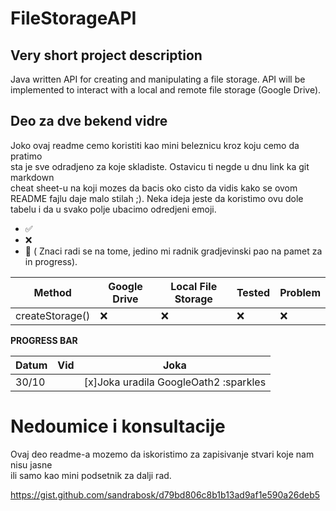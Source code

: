 # FileStorageAPI
## Very short project description
Java written API for creating and manipulating a file storage.
API will be implemented to interact with a local and remote file storage (Google Drive).

## Deo za dve bekend vidre
Joko ovaj readme cemo koristiti kao mini beleznicu kroz koju cemo da pratimo  
sta je sve odradjeno za koje skladiste. Ostavicu ti negde u dnu link ka git markdown  
cheat sheet-u na koji mozes da bacis oko cisto da vidis kako se ovom README fajlu
daje malo stilah ;). Neka ideja jeste da koristimo ovu dole tabelu i da u svako polje ubacimo odredjeni emoji.  
- :white_check_mark:
- :x:
- :construction_worker: ( Znaci radi se na tome, jedino mi radnik gradjevinski pao na pamet za in progress).

Method | Google Drive | Local File Storage | Tested| Problem|
-------|--------------|--------------------|-------|--------|
createStorage()|:x:|:x:|:x:|:x:|

**PROGRESS BAR**

Datum|Vid|Joka
-----|---|----
30/10| |[x]Joka uradila GoogleOath2 :sparkles

# Nedoumice i konsultacije
Ovaj deo readme-a mozemo da iskoristimo za zapisivanje stvari koje nam nisu jasne  
ili samo kao mini podsetnik za dalji rad.

https://gist.github.com/sandrabosk/d79bd806c8b1b13ad9af1e590a26deb5
